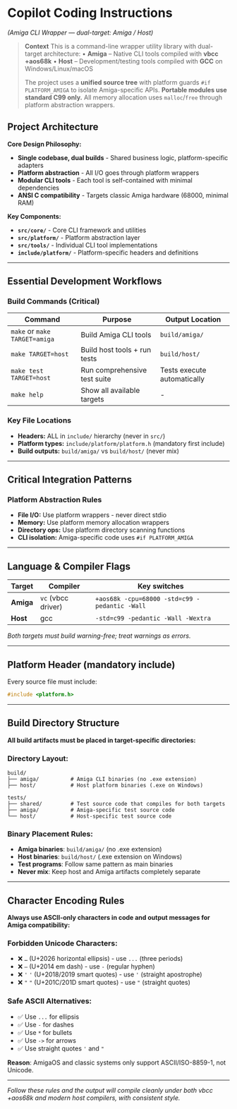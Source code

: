 # Copilot Coding Instructions
*(Amiga CLI Wrapper — dual-target: Amiga / Host)*

> **Context**
> This is a command-line wrapper utility library with dual-target architecture:
> • **Amiga** – Native CLI tools compiled with **vbcc +aos68k**
> • **Host**  – Development/testing tools compiled with **GCC** on Windows/Linux/macOS
>
> The project uses a **unified source tree** with platform guards `#if PLATFORM_AMIGA` to isolate
> Amiga-specific APIs. **Portable modules use standard C99 only.**
> All memory allocation uses `malloc`/`free` through platform abstraction wrappers.

## Project Architecture

**Core Design Philosophy:**
- **Single codebase, dual builds** - Shared business logic, platform-specific adapters
- **Platform abstraction** - All I/O goes through platform wrappers
- **Modular CLI tools** - Each tool is self-contained with minimal dependencies
- **ANSI C compatibility** - Targets classic Amiga hardware (68000, minimal RAM)

**Key Components:**
- **`src/core/`** - Core CLI framework and utilities
- **`src/platform/`** - Platform abstraction layer
- **`src/tools/`** - Individual CLI tool implementations
- **`include/platform/`** - Platform-specific headers and definitions

---

## Essential Development Workflows

### Build Commands (Critical)
| Command | Purpose | Output Location |
|---------|---------|----------------|
| `make` or `make TARGET=amiga` | Build Amiga CLI tools | `build/amiga/` |
| `make TARGET=host` | Build host tools + run tests | `build/host/` |
| `make test TARGET=host` | Run comprehensive test suite | Tests execute automatically |
| `make help` | Show all available targets | - |

### Key File Locations
- **Headers:** ALL in `include/` hierarchy (never in `src/`)
- **Platform types:** `include/platform/platform.h` (mandatory first include)
- **Build outputs:** `build/amiga/` vs `build/host/` (never mix)

---

## Critical Integration Patterns

### Platform Abstraction Rules  
- **File I/O:** Use platform wrappers - never direct stdio
- **Memory:** Use platform memory allocation wrappers
- **Directory ops:** Use platform directory scanning functions
- **CLI isolation:** Amiga-specific code uses `#if PLATFORM_AMIGA`

---

## Language & Compiler Flags

| Target | Compiler | Key switches |
|--------|----------|-------------|
| **Amiga** | `vc` (vbcc driver) | `+aos68k -cpu=68000 -std=c99 -pedantic -Wall` |
| **Host**  | gcc         | `-std=c99 -pedantic -Wall -Wextra` |

*Both targets must build warning-free; treat warnings as errors.*

---

## Platform Header (mandatory include)

Every source file must include:

```c
#include <platform.h>
```

---

## Build Directory Structure

**All build artifacts must be placed in target-specific directories:**

### Directory Layout:
```
build/
├── amiga/          # Amiga CLI binaries (no .exe extension)
├── host/           # Host platform binaries (.exe on Windows)

tests/
├── shared/         # Test source code that compiles for both targets
├── amiga/          # Amiga-specific test source code
└── host/           # Host-specific test source code
```

### Binary Placement Rules:
- **Amiga binaries**: `build/amiga/` (no .exe extension)
- **Host binaries**: `build/host/` (.exe extension on Windows)
- **Test programs**: Follow same pattern as main binaries
- **Never mix**: Keep host and Amiga artifacts completely separate

---

## Character Encoding Rules

**Always use ASCII-only characters in code and output messages for Amiga compatibility:**

### Forbidden Unicode Characters:
- ❌ `…` (U+2026 horizontal ellipsis) - use `...` (three periods)
- ❌ `—` (U+2014 em dash) - use `-` (regular hyphen)
- ❌ `'` `'` (U+2018/2019 smart quotes) - use `'` (straight apostrophe)
- ❌ `"` `"` (U+201C/201D smart quotes) - use `"` (straight quotes)

### Safe ASCII Alternatives:
- ✅ Use `...` for ellipsis
- ✅ Use `-` for dashes
- ✅ Use `*` for bullets
- ✅ Use `->` for arrows
- ✅ Use straight quotes `'` and `"`

**Reason**: AmigaOS and classic systems only support ASCII/ISO-8859-1, not Unicode.

---

*Follow these rules and the output will compile cleanly under both
vbcc +aos68k and modern host compilers, with consistent style.*